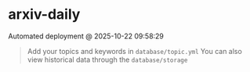 # arxiv-daily
 Automated deployment @ 2025-10-22 09:58:29
> Add your topics and keywords in `database/topic.yml` 
> You can also view historical data through the `database/storage` 
